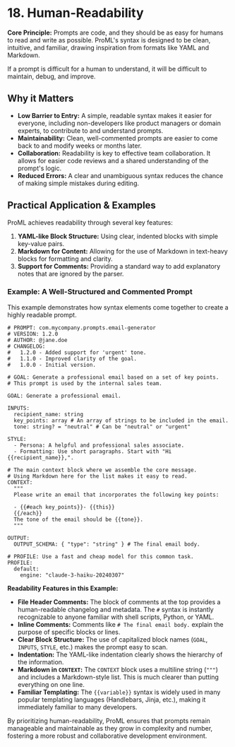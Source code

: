 # 18. Human-Readability

**Core Principle:** Prompts are code, and they should be as easy for humans to read and write as possible. ProML's syntax is designed to be clean, intuitive, and familiar, drawing inspiration from formats like YAML and Markdown.

If a prompt is difficult for a human to understand, it will be difficult to maintain, debug, and improve.

## Why it Matters

*   **Low Barrier to Entry:** A simple, readable syntax makes it easier for everyone, including non-developers like product managers or domain experts, to contribute to and understand prompts.
*   **Maintainability:** Clean, well-commented prompts are easier to come back to and modify weeks or months later.
*   **Collaboration:** Readability is key to effective team collaboration. It allows for easier code reviews and a shared understanding of the prompt's logic.
*   **Reduced Errors:** A clear and unambiguous syntax reduces the chance of making simple mistakes during editing.

## Practical Application & Examples

ProML achieves readability through several key features:

1.  **YAML-like Block Structure:** Using clear, indented blocks with simple key-value pairs.
2.  **Markdown for Content:** Allowing for the use of Markdown in text-heavy blocks for formatting and clarity.
3.  **Support for Comments:** Providing a standard way to add explanatory notes that are ignored by the parser.

### Example: A Well-Structured and Commented Prompt

This example demonstrates how syntax elements come together to create a highly readable prompt.

```
# PROMPT: com.mycompany.prompts.email-generator
# VERSION: 1.2.0
# AUTHOR: @jane.doe
# CHANGELOG:
#   1.2.0 - Added support for 'urgent' tone.
#   1.1.0 - Improved clarity of the goal.
#   1.0.0 - Initial version.

# GOAL: Generate a professional email based on a set of key points.
# This prompt is used by the internal sales team.

GOAL: Generate a professional email.

INPUTS:
  recipient_name: string
  key_points: array # An array of strings to be included in the email.
  tone: string? = "neutral" # Can be "neutral" or "urgent"

STYLE:
  - Persona: A helpful and professional sales associate.
  - Formatting: Use short paragraphs. Start with "Hi {{recipient_name}},".

# The main context block where we assemble the core message.
# Using Markdown here for the list makes it easy to read.
CONTEXT:
  """
  Please write an email that incorporates the following key points:

  - {{#each key_points}}- {{this}}
  {{/each}}
  The tone of the email should be {{tone}}.
  """

OUTPUT:
  OUTPUT_SCHEMA: { "type": "string" } # The final email body.

# PROFILE: Use a fast and cheap model for this common task.
PROFILE:
  default:
    engine: "claude-3-haiku-20240307"
```

**Readability Features in this Example:**

*   **File Header Comments:** The block of comments at the top provides a human-readable changelog and metadata. The `#` syntax is instantly recognizable to anyone familiar with shell scripts, Python, or YAML.
*   **Inline Comments:** Comments like `# The final email body.` explain the purpose of specific blocks or lines.
*   **Clear Block Structure:** The use of capitalized block names (`GOAL`, `INPUTS`, `STYLE`, etc.) makes the prompt easy to scan.
*   **Indentation:** The YAML-like indentation clearly shows the hierarchy of the information.
*   **Markdown in `CONTEXT`:** The `CONTEXT` block uses a multiline string (`"""`) and includes a Markdown-style list. This is much clearer than putting everything on one line.
*   **Familiar Templating:** The `{{variable}}` syntax is widely used in many popular templating languages (Handlebars, Jinja, etc.), making it immediately familiar to many developers.

By prioritizing human-readability, ProML ensures that prompts remain manageable and maintainable as they grow in complexity and number, fostering a more robust and collaborative development environment.

